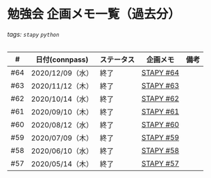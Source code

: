 # 勉強会 企画メモ一覧（過去分）

###### tags: `stapy` `python`

|#|日付(connpass)|ステータス|企画メモ|備考| 
|---|---|---|---|---|
|#64|2020/12/09（水）|終了|[STAPY #64](Stapy_064.md)
|#63|2020/11/12（木）|終了|[STAPY #63](Stapy_063.md)
|#62|2020/10/14（水）|終了|[STAPY #62](Stapy_062.md)
|#61|2020/09/10（木）|終了|[STAPY #61](Stapy_061.md)
|#60|2020/08/12（水）|終了|[STAPY #60](Stapy_060.md)
|#59|2020/07/09（木）|終了|[STAPY #59](Stapy_059.md)
|#58|2020/06/10（水）|終了|[STAPY #58](Stapy_058.md)
|#57|2020/05/14（木）|終了|[STAPY #57](Stapy_057.md)
